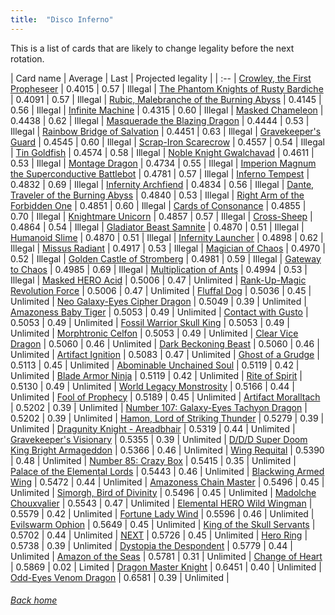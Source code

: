 ```yaml
---
title:  "Disco Inferno"
---
```


This is a list of cards that are likely to change legality before the next rotation.

| Card name | Average | Last | Projected legality |
| :-- |
[Crowley, the First Propheseer](https://db.ygoprodeck.com/card/?search=Crowley,%20the%20First%20Propheseer) | 0.4015 | 0.57 | Illegal |
[The Phantom Knights of Rusty Bardiche](https://db.ygoprodeck.com/card/?search=The%20Phantom%20Knights%20of%20Rusty%20Bardiche) | 0.4091 | 0.57 | Illegal |
[Rubic, Malebranche of the Burning Abyss](https://db.ygoprodeck.com/card/?search=Rubic,%20Malebranche%20of%20the%20Burning%20Abyss) | 0.4145 | 0.56 | Illegal |
[Infinite Machine](https://db.ygoprodeck.com/card/?search=Infinite%20Machine) | 0.4315 | 0.60 | Illegal |
[Masked Chameleon](https://db.ygoprodeck.com/card/?search=Masked%20Chameleon) | 0.4438 | 0.62 | Illegal |
[Masquerade the Blazing Dragon](https://db.ygoprodeck.com/card/?search=Masquerade%20the%20Blazing%20Dragon) | 0.4444 | 0.53 | Illegal |
[Rainbow Bridge of Salvation](https://db.ygoprodeck.com/card/?search=Rainbow%20Bridge%20of%20Salvation) | 0.4451 | 0.63 | Illegal |
[Gravekeeper's Guard](https://db.ygoprodeck.com/card/?search=Gravekeeper's%20Guard) | 0.4545 | 0.60 | Illegal |
[Scrap-Iron Scarecrow](https://db.ygoprodeck.com/card/?search=Scrap-Iron%20Scarecrow) | 0.4557 | 0.54 | Illegal |
[Tin Goldfish](https://db.ygoprodeck.com/card/?search=Tin%20Goldfish) | 0.4574 | 0.58 | Illegal |
[Noble Knight Gwalchavad](https://db.ygoprodeck.com/card/?search=Noble%20Knight%20Gwalchavad) | 0.4611 | 0.53 | Illegal |
[Montage Dragon](https://db.ygoprodeck.com/card/?search=Montage%20Dragon) | 0.4734 | 0.55 | Illegal |
[Imperion Magnum the Superconductive Battlebot](https://db.ygoprodeck.com/card/?search=Imperion%20Magnum%20the%20Superconductive%20Battlebot) | 0.4781 | 0.57 | Illegal |
[Inferno Tempest](https://db.ygoprodeck.com/card/?search=Inferno%20Tempest) | 0.4832 | 0.69 | Illegal |
[Infernity Archfiend](https://db.ygoprodeck.com/card/?search=Infernity%20Archfiend) | 0.4834 | 0.56 | Illegal |
[Dante, Traveler of the Burning Abyss](https://db.ygoprodeck.com/card/?search=Dante,%20Traveler%20of%20the%20Burning%20Abyss) | 0.4840 | 0.53 | Illegal |
[Right Arm of the Forbidden One](https://db.ygoprodeck.com/card/?search=Right%20Arm%20of%20the%20Forbidden%20One) | 0.4851 | 0.60 | Illegal |
[Cards of Consonance](https://db.ygoprodeck.com/card/?search=Cards%20of%20Consonance) | 0.4855 | 0.70 | Illegal |
[Knightmare Unicorn](https://db.ygoprodeck.com/card/?search=Knightmare%20Unicorn) | 0.4857 | 0.57 | Illegal |
[Cross-Sheep](https://db.ygoprodeck.com/card/?search=Cross-Sheep) | 0.4864 | 0.54 | Illegal |
[Gladiator Beast Samnite](https://db.ygoprodeck.com/card/?search=Gladiator%20Beast%20Samnite) | 0.4870 | 0.51 | Illegal |
[Humanoid Slime](https://db.ygoprodeck.com/card/?search=Humanoid%20Slime) | 0.4870 | 0.51 | Illegal |
[Infernity Launcher](https://db.ygoprodeck.com/card/?search=Infernity%20Launcher) | 0.4898 | 0.62 | Illegal |
[Missus Radiant](https://db.ygoprodeck.com/card/?search=Missus%20Radiant) | 0.4917 | 0.53 | Illegal |
[Magician of Chaos](https://db.ygoprodeck.com/card/?search=Magician%20of%20Chaos) | 0.4970 | 0.52 | Illegal |
[Golden Castle of Stromberg](https://db.ygoprodeck.com/card/?search=Golden%20Castle%20of%20Stromberg) | 0.4981 | 0.59 | Illegal |
[Gateway to Chaos](https://db.ygoprodeck.com/card/?search=Gateway%20to%20Chaos) | 0.4985 | 0.69 | Illegal |
[Multiplication of Ants](https://db.ygoprodeck.com/card/?search=Multiplication%20of%20Ants) | 0.4994 | 0.53 | Illegal |
[Masked HERO Acid](https://db.ygoprodeck.com/card/?search=Masked%20HERO%20Acid) | 0.5006 | 0.47 | Unlimited |
[Rank-Up-Magic Revolution Force](https://db.ygoprodeck.com/card/?search=Rank-Up-Magic%20Revolution%20Force) | 0.5006 | 0.47 | Unlimited |
[Fluffal Dog](https://db.ygoprodeck.com/card/?search=Fluffal%20Dog) | 0.5036 | 0.45 | Unlimited |
[Neo Galaxy-Eyes Cipher Dragon](https://db.ygoprodeck.com/card/?search=Neo%20Galaxy-Eyes%20Cipher%20Dragon) | 0.5049 | 0.39 | Unlimited |
[Amazoness Baby Tiger](https://db.ygoprodeck.com/card/?search=Amazoness%20Baby%20Tiger) | 0.5053 | 0.49 | Unlimited |
[Contact with Gusto](https://db.ygoprodeck.com/card/?search=Contact%20with%20Gusto) | 0.5053 | 0.49 | Unlimited |
[Fossil Warrior Skull King](https://db.ygoprodeck.com/card/?search=Fossil%20Warrior%20Skull%20King) | 0.5053 | 0.49 | Unlimited |
[Morphtronic Celfon](https://db.ygoprodeck.com/card/?search=Morphtronic%20Celfon) | 0.5053 | 0.49 | Unlimited |
[Clear Vice Dragon](https://db.ygoprodeck.com/card/?search=Clear%20Vice%20Dragon) | 0.5060 | 0.46 | Unlimited |
[Dark Beckoning Beast](https://db.ygoprodeck.com/card/?search=Dark%20Beckoning%20Beast) | 0.5060 | 0.46 | Unlimited |
[Artifact Ignition](https://db.ygoprodeck.com/card/?search=Artifact%20Ignition) | 0.5083 | 0.47 | Unlimited |
[Ghost of a Grudge](https://db.ygoprodeck.com/card/?search=Ghost%20of%20a%20Grudge) | 0.5113 | 0.45 | Unlimited |
[Abominable Unchained Soul](https://db.ygoprodeck.com/card/?search=Abominable%20Unchained%20Soul) | 0.5119 | 0.42 | Unlimited |
[Blade Armor Ninja](https://db.ygoprodeck.com/card/?search=Blade%20Armor%20Ninja) | 0.5119 | 0.42 | Unlimited |
[Rite of Spirit](https://db.ygoprodeck.com/card/?search=Rite%20of%20Spirit) | 0.5130 | 0.49 | Unlimited |
[World Legacy Monstrosity](https://db.ygoprodeck.com/card/?search=World%20Legacy%20Monstrosity) | 0.5166 | 0.44 | Unlimited |
[Fool of Prophecy](https://db.ygoprodeck.com/card/?search=Fool%20of%20Prophecy) | 0.5189 | 0.45 | Unlimited |
[Artifact Moralltach](https://db.ygoprodeck.com/card/?search=Artifact%20Moralltach) | 0.5202 | 0.39 | Unlimited |
[Number 107: Galaxy-Eyes Tachyon Dragon](https://db.ygoprodeck.com/card/?search=Number%20107:%20Galaxy-Eyes%20Tachyon%20Dragon) | 0.5202 | 0.39 | Unlimited |
[Hamon, Lord of Striking Thunder](https://db.ygoprodeck.com/card/?search=Hamon,%20Lord%20of%20Striking%20Thunder) | 0.5279 | 0.39 | Unlimited |
[Dragunity Knight - Areadbhair](https://db.ygoprodeck.com/card/?search=Dragunity%20Knight%20-%20Areadbhair) | 0.5319 | 0.44 | Unlimited |
[Gravekeeper's Visionary](https://db.ygoprodeck.com/card/?search=Gravekeeper's%20Visionary) | 0.5355 | 0.39 | Unlimited |
[D/D/D Super Doom King Bright Armageddon](https://db.ygoprodeck.com/card/?search=D/D/D%20Super%20Doom%20King%20Bright%20Armageddon) | 0.5366 | 0.46 | Unlimited |
[Wing Requital](https://db.ygoprodeck.com/card/?search=Wing%20Requital) | 0.5390 | 0.48 | Unlimited |
[Number 85: Crazy Box](https://db.ygoprodeck.com/card/?search=Number%2085:%20Crazy%20Box) | 0.5415 | 0.35 | Unlimited |
[Palace of the Elemental Lords](https://db.ygoprodeck.com/card/?search=Palace%20of%20the%20Elemental%20Lords) | 0.5443 | 0.46 | Unlimited |
[Blackwing Armed Wing](https://db.ygoprodeck.com/card/?search=Blackwing%20Armed%20Wing) | 0.5472 | 0.44 | Unlimited |
[Amazoness Chain Master](https://db.ygoprodeck.com/card/?search=Amazoness%20Chain%20Master) | 0.5496 | 0.45 | Unlimited |
[Simorgh, Bird of Divinity](https://db.ygoprodeck.com/card/?search=Simorgh,%20Bird%20of%20Divinity) | 0.5496 | 0.45 | Unlimited |
[Madolche Chouxvalier](https://db.ygoprodeck.com/card/?search=Madolche%20Chouxvalier) | 0.5543 | 0.47 | Unlimited |
[Elemental HERO Wild Wingman](https://db.ygoprodeck.com/card/?search=Elemental%20HERO%20Wild%20Wingman) | 0.5579 | 0.42 | Unlimited |
[Fortune Lady Wind](https://db.ygoprodeck.com/card/?search=Fortune%20Lady%20Wind) | 0.5596 | 0.46 | Unlimited |
[Evilswarm Ophion](https://db.ygoprodeck.com/card/?search=Evilswarm%20Ophion) | 0.5649 | 0.45 | Unlimited |
[King of the Skull Servants](https://db.ygoprodeck.com/card/?search=King%20of%20the%20Skull%20Servants) | 0.5702 | 0.44 | Unlimited |
[NEXT](https://db.ygoprodeck.com/card/?search=NEXT) | 0.5726 | 0.45 | Unlimited |
[Hero Ring](https://db.ygoprodeck.com/card/?search=Hero%20Ring) | 0.5738 | 0.39 | Unlimited |
[Dystopia the Despondent](https://db.ygoprodeck.com/card/?search=Dystopia%20the%20Despondent) | 0.5779 | 0.44 | Unlimited |
[Amazon of the Seas](https://db.ygoprodeck.com/card/?search=Amazon%20of%20the%20Seas) | 0.5781 | 0.31 | Unlimited |
[Change of Heart](https://db.ygoprodeck.com/card/?search=Change%20of%20Heart) | 0.5869 | 0.02 | Limited |
[Dragon Master Knight](https://db.ygoprodeck.com/card/?search=Dragon%20Master%20Knight) | 0.6451 | 0.40 | Unlimited |
[Odd-Eyes Venom Dragon](https://db.ygoprodeck.com/card/?search=Odd-Eyes%20Venom%20Dragon) | 0.6581 | 0.39 | Unlimited |

###### [Back home](index)